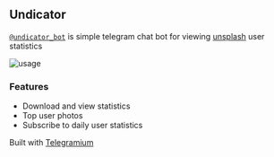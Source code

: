 ## Undicator

[`@undicator_bot`](https://t.me/undicator_bot) is simple telegram chat bot for viewing [unsplash](https://unsplash.com/) user statistics

![usage](https://github.com/a-khakimov/undicator/blob/master/undicator.gif)

### Features

- Download and view statistics
- Top user photos
- Subscribe to daily user statistics


Built with [Telegramium](https://github.com/apimorphism/telegramium)
